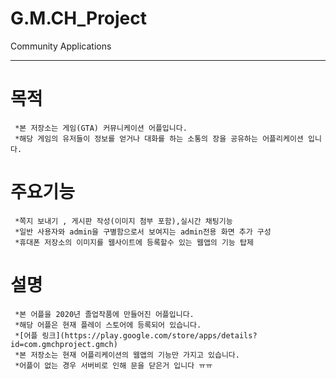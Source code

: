 # G.M.CH_Project
Community Applications
***
# 목적
```
 *본 저장소는 게임(GTA) 커뮤니케이션 어플입니다.
 *해당 게임의 유저들이 정보를 얻거나 대화를 하는 소통의 장을 공유하는 어플리케이션 입니다.
```
# 주요기능
```
 *쪽지 보내기 , 게시판 작성(이미지 첨부 포함),실시간 채팅기능
 *일반 사용자와 admin을 구별함으로서 보여지는 admin전용 화면 추가 구성
 *휴대폰 저장소의 이미지를 웹사이트에 등록할수 있는 웹앱의 기능 탑제
```
# 설명
```
 *본 어플을 2020년 졸업작품에 만들어진 어플입니다.
 *해당 어플은 현재 플레이 스토어에 등록되어 있습니다.
 *[어플 링크](https://play.google.com/store/apps/details?id=com.gmchproject.gmch)
 *본 저장소는 현재 어플리케이션의 웹앱의 기능만 가지고 있습니다.
 *어플이 없는 경우 서버비로 인해 문을 닫은거 입니다 ㅠㅠ
```
